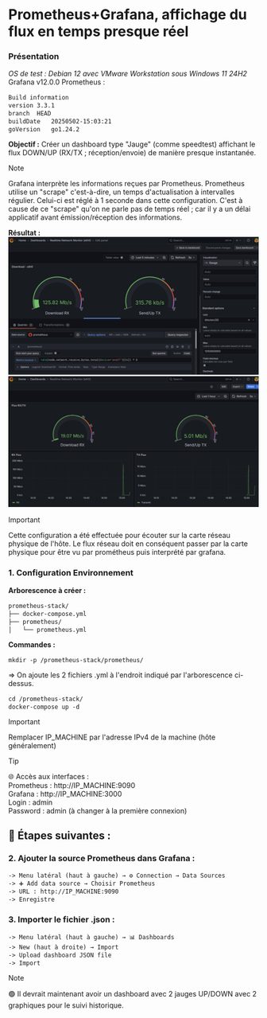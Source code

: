 # Prometheus+Grafana, affichage du flux en temps presque réel

### Présentation
_OS de test : Debian 12 avec VMware Workstation sous Windows 11 24H2_
Grafana v12.0.0
Prometheus :
```
Build information
version	3.3.1
branch	HEAD
buildDate	20250502-15:03:21
goVersion	go1.24.2
```

**Objectif :** 
Créer un dashboard type "Jauge" (comme speedtest) affichant le flux DOWN/UP (RX/TX ; réception/envoie) de manière presque instantanée.

>[!NOTE]
> Grafana interprète les informations reçues par Prometheus.
> Prometheus utilise un "scrape" c'est-à-dire, un temps d'actualisation à intervalles régulier. Celui-ci est réglé à 1 seconde dans cette configuration.
> C'est à cause de ce "scrape" qu'on ne parle pas de temps réel ; car il y a un délai applicatif avant émission/réception des informations. 

**Résultat :**
![Résultats](https://github.com/NihyLix/supervision/blob/b218aec84d98769cebd037ddd224a581f5361950/image.png)
![Résultats](https://github.com/NihyLix/supervision/blob/main/preview.png)

>[!IMPORTANT]
>Cette configuration a été effectuée pour écouter sur la carte réseau physique de l'hôte.
>Le flux réseau doit en conséquent passer par la carte physique pour être vu par prométheus puis interprété par grafana.
>
### 1. Configuration Environnement
**Arborescence à créer :**
```
prometheus-stack/
├── docker-compose.yml
├── prometheus/
│   └── prometheus.yml
```
**Commandes :**
```
mkdir -p /prometheus-stack/prometheus/
```
=> On ajoute les 2 fichiers .yml à l'endroit indiqué par l'arborescence ci-dessus. 

```
cd /prometheus-stack/
docker-compose up -d
```

>[!IMPORTANT]
>Remplacer IP_MACHINE par l'adresse IPv4 de la machine (hôte généralement)

>[!TIP]
>🌐 Accès aux interfaces :<br>
>Prometheus : http://IP_MACHINE:9090<br>
>Grafana : http://IP_MACHINE:3000<br>
>Login : admin<br>
>Password : admin (à changer à la première connexion)<br>

## 🧭 Étapes suivantes :

### 2. Ajouter la source Prometheus dans Grafana :


```
-> Menu latéral (haut à gauche) → ⚙️ Connection → Data Sources
-> ➕ Add data source → Choisir Prometheus
-> URL : http://IP_MACHINE:9090
-> Enregistre
```
### 3. Importer le fichier .json :
```
-> Menu latéral (haut à gauche) → 📊 Dashboards
-> New (haut à droite) → Import
-> Upload dashboard JSON file 
-> Import
```
>[!NOTE]
> 🟢 Il devrait maintenant avoir un dashboard avec 2 jauges UP/DOWN avec 2 graphiques pour le suivi historique.


